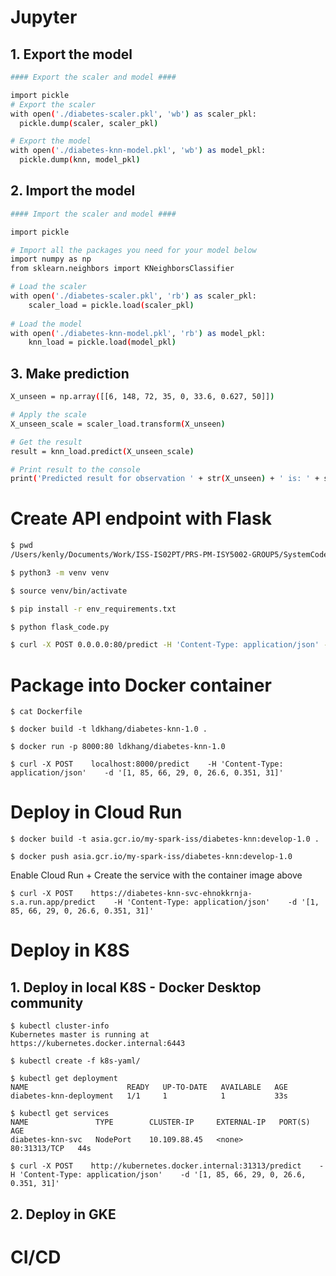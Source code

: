 # Jupyter
## 1. Export the model

```bash
#### Export the scaler and model ####

import pickle
# Export the scaler
with open('./diabetes-scaler.pkl', 'wb') as scaler_pkl:
  pickle.dump(scaler, scaler_pkl)

# Export the model
with open('./diabetes-knn-model.pkl', 'wb') as model_pkl:
  pickle.dump(knn, model_pkl)
```

## 2. Import the model
```bash
#### Import the scaler and model ####

import pickle

# Import all the packages you need for your model below
import numpy as np
from sklearn.neighbors import KNeighborsClassifier

# Load the scaler 
with open('./diabetes-scaler.pkl', 'rb') as scaler_pkl:
    scaler_load = pickle.load(scaler_pkl)
    
# Load the model
with open('./diabetes-knn-model.pkl', 'rb') as model_pkl:
    knn_load = pickle.load(model_pkl)
```

## 3. Make prediction
```bash
X_unseen = np.array([[6, 148, 72, 35, 0, 33.6, 0.627, 50]])

# Apply the scale
X_unseen_scale = scaler_load.transform(X_unseen)

# Get the result
result = knn_load.predict(X_unseen_scale)

# Print result to the console
print('Predicted result for observation ' + str(X_unseen) + ' is: ' + str(result))
```

# Create API endpoint with Flask
```bash
$ pwd
/Users/kenly/Documents/Work/ISS-IS02PT/PRS-PM-ISY5002-GROUP5/SystemCode/Deployment/deploy

$ python3 -m venv venv

$ source venv/bin/activate 

$ pip install -r env_requirements.txt

$ python flask_code.py

$ curl -X POST 0.0.0.0:80/predict -H 'Content-Type: application/json' -d '[1, 85, 66, 29, 0, 26.6, 0.351, 31]'
```
# Package into Docker container
```code
$ cat Dockerfile

$ docker build -t ldkhang/diabetes-knn-1.0 .

$ docker run -p 8000:80 ldkhang/diabetes-knn-1.0

$ curl -X POST    localhost:8000/predict    -H 'Content-Type: application/json'    -d '[1, 85, 66, 29, 0, 26.6, 0.351, 31]'
```

# Deploy in Cloud Run
```code
$ docker build -t asia.gcr.io/my-spark-iss/diabetes-knn:develop-1.0 .

$ docker push asia.gcr.io/my-spark-iss/diabetes-knn:develop-1.0
```

Enable Cloud Run + Create the service with the container image above

```code
$ curl -X POST    https://diabetes-knn-svc-ehnokkrnja-s.a.run.app/predict    -H 'Content-Type: application/json'    -d '[1, 85, 66, 29, 0, 26.6, 0.351, 31]'

```

# Deploy in K8S
## 1. Deploy in local K8S - Docker Desktop community
```code
$ kubectl cluster-info
Kubernetes master is running at https://kubernetes.docker.internal:6443

$ kubectl create -f k8s-yaml/

$ kubectl get deployment
NAME                      READY   UP-TO-DATE   AVAILABLE   AGE
diabetes-knn-deployment   1/1     1            1           33s

$ kubectl get services
NAME               TYPE        CLUSTER-IP     EXTERNAL-IP   PORT(S)        AGE
diabetes-knn-svc   NodePort    10.109.88.45   <none>        80:31313/TCP   44s

$ curl -X POST    http://kubernetes.docker.internal:31313/predict    -H 'Content-Type: application/json'    -d '[1, 85, 66, 29, 0, 26.6, 0.351, 31]'
```


## 2. Deploy in GKE
# CI/CD